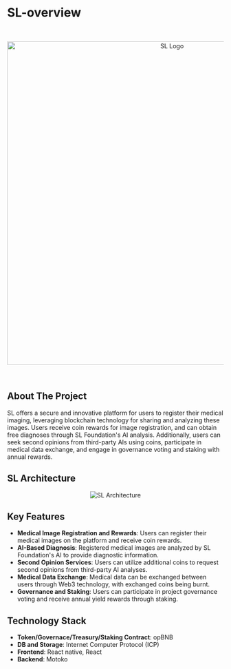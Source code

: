 # SL-overview
<br/>
<p align="center"><img width="751" alt="SL Logo" src="https://github.com/safethelife/SL-overview/assets/32187230/9f2ae071-5b0d-4ffd-a045-e5d363bc361a"></p>
<br/>

## About The Project
SL offers a secure and innovative platform for users to register their medical imaging, leveraging blockchain technology for sharing and analyzing these images. Users receive coin rewards for image registration, and can obtain free diagnoses through SL Foundation's AI analysis. Additionally, users can seek second opinions from third-party AIs using coins, participate in medical data exchange, and engage in governance voting and staking with annual rewards.

## SL Architecture
<p align="center"><img alt="SL Architecture" src="[https://github.com/safethelife/SL-overview/assets/32187230/5090c69d-8271-49ae-9105-2dea658782df](https://save-the-life.gitbook.io/~gitbook/image?url=https%3A%2F%2F12876821-files.gitbook.io%2F%7E%2Ffiles%2Fv0%2Fb%2Fgitbook-x-prod.appspot.com%2Fo%2Fspaces%252FTkK7pMZ0ryZXZhGIl6Qj%252Fuploads%252FrnAJdpJgbAn1QW8qZO7M%252Fimage.png%3Falt%3Dmedia%26token%3Dcdcea892-e87e-4881-85f2-90cdfddb76d3&width=768&dpr=4&quality=100&sign=baf7187b93b612d7fec7fa3221ad4a88fba1a5e8b13c4094a015e531b7ebb197)"></p>

## Key Features
- **Medical Image Registration and Rewards**: Users can register their medical images on the platform and receive coin rewards.
- **AI-Based Diagnosis**: Registered medical images are analyzed by SL Foundation's AI to provide diagnostic information.
- **Second Opinion Services**: Users can utilize additional coins to request second opinions from third-party AI analyses.
- **Medical Data Exchange**: Medical data can be exchanged between users through Web3 technology, with exchanged coins being burnt.
- **Governance and Staking**: Users can participate in project governance voting and receive annual yield rewards through staking.

## Technology Stack
- **Token/Governace/Treasury/Staking Contract**: opBNB
- **DB and Storage**: Internet Computer Protocol (ICP)
- **Frontend**: React native, React
- **Backend**: Motoko
